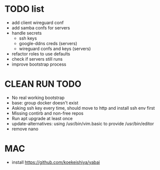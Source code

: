# TODO list
- add client wireguard conf
- add samba confs for servers
- handle secrets
  - ssh keys
  - google-ddns creds (servers)
  - wireguard confs and keys (servers)
- refactor roles to use defaults
- check if servers still runs
- improve bootstrap process


# CLEAN RUN TODO
- No real working bootstrap
- base: group docker doesn't exist
- Asking ssh key every time, should move to http and install ssh env first
- Missing contirb and non-free repos
- Run apt upgrade at least once
- update-alternatives: using /usr/bin/vim.basic to provide /usr/bin/editor
- remove nano

# MAC
- install https://github.com/koekeishiya/yabai
